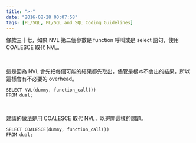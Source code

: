 ```yaml
---
title: ">-"
date: "2016-08-28 00:07:58"
tags: [PL/SQL, PL/SQL and SQL Coding Guidelines]
---
```



條款三十七，如果 NVL 第二個參數是 function 呼叫或是 select 語句，使用 COALESCE 取代 NVL。  

<!-- More -->

<br/>


這是因為 NVL 會先把每個可能的結果都先取出，儘管是根本不會出的結果，所以這樣會有不必要的 overhead。  

```psql
SELECT NVL(dummy, function_call()) 
FROM dual;
```

<br/>


建議的做法是用 COALESCE 取代 NVL，以避開這樣的問題。  

```psql
SELECT COALESCE(dummy, function_call()) 
FROM dual;
```
